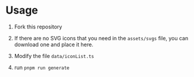 # Usage

1. Fork this repository

2. If there are no SVG icons that you need in the `assets/svgs` file, you can download one and place it here.

3. Modify the file `data/iconList.ts`

4. run `pnpm run generate`
